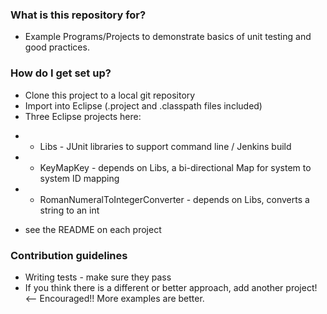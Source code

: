 ### What is this repository for? ###

* Example Programs/Projects to demonstrate basics of unit testing and good practices.

### How do I get set up? ###

* Clone this project to a local git repository
* Import into Eclipse (.project and .classpath files included)
* Three Eclipse projects here:
- * Libs - JUnit libraries to support command line / Jenkins build
- * KeyMapKey - depends on Libs, a bi-directional Map for system to system ID mapping
- * RomanNumeralToIntegerConverter - depends on Libs, converts a string to an int
* see the README on each project
### Contribution guidelines ###

* Writing tests - make sure they pass
* If you think there is a different or better approach, add another project! <-- Encouraged!! More examples are better.
